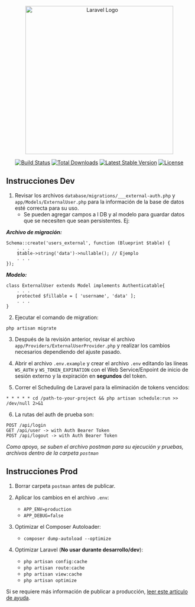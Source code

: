 <p align="center"><a href="https://laravel.com" target="_blank"><img src="https://raw.githubusercontent.com/laravel/art/master/logo-lockup/5%20SVG/2%20CMYK/1%20Full%20Color/laravel-logolockup-cmyk-red.svg" width="400" alt="Laravel Logo"></a></p>

<p align="center">
<a href="https://github.com/laravel/framework/actions"><img src="https://github.com/laravel/framework/workflows/tests/badge.svg" alt="Build Status"></a>
<a href="https://packagist.org/packages/laravel/framework"><img src="https://img.shields.io/packagist/dt/laravel/framework" alt="Total Downloads"></a>
<a href="https://packagist.org/packages/laravel/framework"><img src="https://img.shields.io/packagist/v/laravel/framework" alt="Latest Stable Version"></a>
<a href="https://packagist.org/packages/laravel/framework"><img src="https://img.shields.io/packagist/l/laravel/framework" alt="License"></a>
</p>

## Instrucciones Dev

1. Revisar los archivos `database/migrations/___external-auth.php` y `app/Models/ExternalUser.php` para la información de la base de datos esté correcta para su uso.
    - Se pueden agregar campos a l DB y al modelo para guardar datos que se necesiten que sean persistentes. Ej:

_**Archivo de migración:**_
```
Schema::create('users_external', function (Blueprint $table) {
    . . .
    $table->string('data')->nullable(); // Ejemplo
    . . .
});
```
_**Modelo:**_
```
class ExternalUser extends Model implements Authenticatable{
    . . .
    protected $fillable = [ 'username', 'data' ];
    . . .
}
```

2. Ejecutar el comando de migration:
```
php artisan migrate
```

3. Después de la revisión anterior, revisar el archivo `app/Providers/ExternalUserProvider.php` y realizar los cambios necesarios dependiendo del ajuste pasado.
 
4. Abrir el archivo `.env.example` y crear el archivo `.env` editando las líneas `WS_AUTH` y `WS_TOKEN_EXPIRATION` con el Web Service/Enpoint de inicio de sesión externo y la expiración en **segundos** del token.
 
5. Correr el Scheduling de Laravel para la eliminación de tokens vencidos:
```
* * * * * cd /path-to-your-project && php artisan schedule:run >> /dev/null 2>&1
```

6. La rutas del auth de prueba son:
```
POST /api/login
GET /api/user -> with Auth Bearer Token
POST /api/logout -> with Auth Bearer Token
```
_Como apoyo, se suben el archivo postman para su ejecución y pruebas, archivos dentro de la carpeta `postman`_

## Instrucciones Prod

1. Borrar carpeta `postman` antes de publicar.

2. Aplicar los cambios en el archivo `.env`:
    - `APP_ENV=production`
    - `APP_DEBUG=false`

3. Optimizar el Composer Autoloader: 
    - `composer dump-autoload --optimize`

4. Optimizar Laravel (**No usar durante desarrollo/dev**):
    - `php artisan config:cache`
    - `php artisan route:cache`
    - `php artisan view:cache`
    - `php artisan optimize`

Si se requiere más información de publicar a producción, [leer este artículo de ayuda](https://bayramblog.medium.com/what-steps-should-one-take-to-make-a-laravel-app-ready-for-production-mode-935ee9192c52).